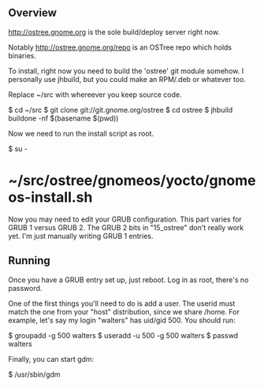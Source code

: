 Overview
--------

http://ostree.gnome.org is the sole build/deploy server right now.

Notably http://ostree.gnome.org/repo is an OSTree repo which holds
binaries. 

To install, right now you need to build the 'ostree' git module
somehow.  I personally use jhbuild, but you could make an RPM/.deb or
whatever too.

Replace ~/src with whereever you keep source code.

$ cd ~/src
$ git clone git://git.gnome.org/ostree
$ cd ostree
$ jhbuild buildone -nf $(basename $(pwd))

Now we need to run the install script as root.

$ su -
# ~/src/ostree/gnomeos/yocto/gnomeos-install.sh

Now you may need to edit your GRUB configuration.  This part varies
for GRUB 1 versus GRUB 2.  The GRUB 2 bits in "15_ostree" don't really
work yet.  I'm just manually writing GRUB 1 entries.

Running
-------

Once you have a GRUB entry set up, just reboot.  Log in as root,
there's no password.

One of the first things you'll need to do is add a user.  The userid
must match the one from your "host" distribution, since we share
/home.  For example, let's say my login "walters" has uid/gid 500.
You should run:

$ groupadd -g 500 walters
$ useradd -u 500 -g 500 walters
$ passwd walters
<type in a new password here>

Finally, you can start gdm:

$ /usr/sbin/gdm


